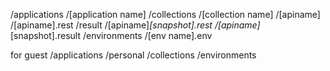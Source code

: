 /applications
    /[application name]
        /collections
            /[collection name]
                /[apiname]
                    /[apiname].rest
                    /result
                        /[apiname]_[snapshot].rest
                        /[apiname]_[snapshot].result
        /environments
            /[env name].env

for guest
/applications
    /personal
        /collections
        /environments